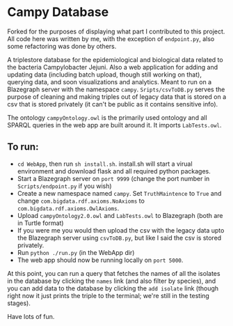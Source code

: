 # Campy Database
Forked for the purposes of displaying what part I contributed to this project. All code here was written by me, with the exception of `endpoint.py`, also some refactoring was done by others.

A triplestore database for the epidemiological and biological data related to the bacteria Campylobacter Jejuni. Also a web application for adding and updating data (including batch upload, though still working on that), querying data, and soon visualizations and analytics. 
Meant to run on a Blazegraph server with the namespace `campy`.
`Sripts/csvToDB.py` serves the purpose of cleaning and making triples out of legacy data that is stored on a csv
that is stored privately (it can't be public as it contains sensitive info).

The ontology `campyOntology.owl` is the primarily used ontology and all SPARQL queries in the web app are built
around it. It imports `LabTests.owl`. 

## To run:
- `cd WebApp`, then run `sh install.sh`. install.sh will start a virual environment and download flask and all required python packages.
- Start a Blazegraph server on `port 9999` (change the port number in `Scripts/endpoint.py` if you wish)
- Create a new namespace named `campy`. Set `TruthMaintence` to `True` and change `com.bigdata.rdf.axioms.NoAxioms`
  to `com.bigdata.rdf.axioms.OwlAxioms`.
- Upload `campyOntology2.0.owl` and `LabTests.owl` to Blazegraph (both are in Turtle format)
- If you were me you would then upload the csv with the legacy data upto the Blazegraph server using
  `csvToDB.py`, but like I said the csv is stored privately.
- Run `python ./run.py` (in the WebApp dir)
- The web app should now be running locally on `port 5000`.

At this point, you can run a query that fetches the names of all the isolates in the database by clicking the `names` 
link (and also filter by species), and you can add data to the database by clicking the `add isolate` link (though right now it just prints the triple to the terminal; we're still in the testing stages).

Have lots of fun.


